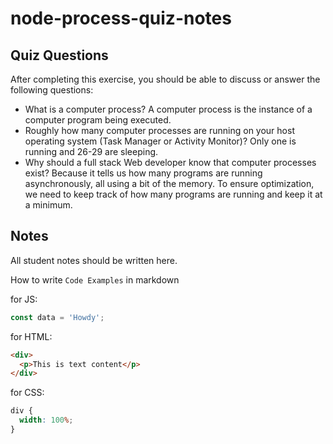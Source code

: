 # node-process-quiz-notes

## Quiz Questions

After completing this exercise, you should be able to discuss or answer the following questions:

- What is a computer process?
  A computer process is the instance of a computer program being executed.
- Roughly how many computer processes are running on your host operating system (Task Manager or Activity Monitor)?
  Only one is running and 26-29 are sleeping.
- Why should a full stack Web developer know that computer processes exist?
  Because it tells us how many programs are running asynchronously, all using a bit of the memory. To ensure optimization,
  we need to keep track of how many programs are running and keep it at a minimum.

## Notes

All student notes should be written here.

How to write `Code Examples` in markdown

for JS:

```javascript
const data = 'Howdy';
```

for HTML:

```html
<div>
  <p>This is text content</p>
</div>
```

for CSS:

```css
div {
  width: 100%;
}
```
